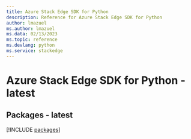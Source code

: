 ```yaml
---
title: Azure Stack Edge SDK for Python
description: Reference for Azure Stack Edge SDK for Python
author: lmazuel
ms.author: lmazuel
ms.data: 02/13/2023
ms.topic: reference
ms.devlang: python
ms.service: stackedge
---
```

# Azure Stack Edge SDK for Python - latest
## Packages - latest
[!INCLUDE [packages](stack-edge-index.md)]